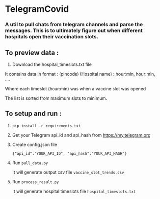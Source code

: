# TelegramCovid

### A util to pull chats from telegram channels and parse the messages. This is to ultimately figure out when different hospitals open their vaccination slots.

## To preview data :

1. Download the hospital_timeslots.txt file

It contains data in format : (pincode) (Hospital name) : hour:min, hour:min, .... 

Where each timeslot (hour:min) was when a vaccine slot was opened

The list is sorted from maximum slots to minimum.


## To setup and run :

1.     pip install -r requirements.txt 

2. Get your Telegram api_id and api_hash from https://my.telegram.org

3.  Create config.json file 

       `{"api_id":"YOUR_API_ID", "api_hash":"YOUR_API_HASH"}`
     
     
3. Run `pull_data.py` 
 
   It will generate output csv file `vaccine_slot_trends.csv`
   
4. Run `process_result.py`

   It will generate hospital timeslots file `hospital_timeslots.txt`
   
   
